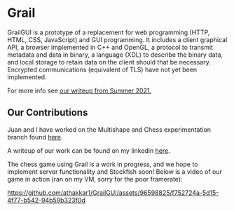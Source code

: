 # Grail

GrailGUI is a prototype of a replacement for web programming (HTTP, HTML, CSS,
JavaScript) and GUI programming. It includes a client graphical API, a browser
implemented in C++ and OpenGL, a protocol to transmit metadata and data in
binary, a language (XDL) to describe the binary data, and local storage to
retain data on the client should that be necessary. Encrypted communications
(equivalent of TLS) have not yet been implemented.

For more info see [our writeup from Summer 2021.](docs/Grail.md)

## Our Contributions
Juan and I have worked on the Multishape and Chess experimentation branch found [here](https://github.com/athakkar1/GrailGUI/tree/Chess%2BMultishape2D_Experimentation).

A writeup of our work can be found on my linkedin [here](https://www.linkedin.com/in/ajay-thakkar-554721229/overlay/experience/2047382212/multiple-media-viewer/?profileId=ACoAADk8z9ABdtGzph6DuE_pCyk9JRQy7MaEv5c&treasuryMediaId=1635503595642).

The chess game using Grail is a work in progress, and we hope to implement server functionality and Stockfish soon! Below is a video of our game in action (ran on my VM, sorry for the poor framerate):

https://github.com/athakkar1/GrailGUI/assets/96598825/f752724a-5d15-4f77-b542-94b59b323f0d

